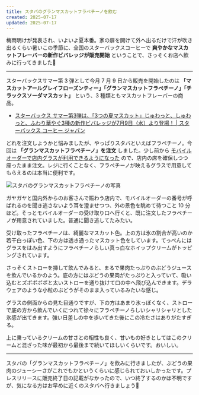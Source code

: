 ```yaml
---
title: スタバのグランマスカットフラペチーノを飲む
created: 2025-07-17
updated: 2025-07-17
---
```


梅雨明けが発表され、いよいよ夏本番。家の扉を開けて外へ出るだけで汗が吹き出るくらい暑いこの季節に、全国のスターバックスコーヒーで **爽やかなマスカットフレーバーの新作ビバレッジが販売開始** ということで、さっそくお店へ飲みに行ってきました🍇

---

スターバックスサマー第 3 弾として今月 7  月 9 日から販売を開始したのは **「マスカットアールグレイフローズンティー」「グランマスカットフラペチーノ」「チラックスソーダマスカット」** という、3 種類ともマスカットフレーバーの商品。

- [スターバックス サマー第3弾は、「3つの夏マスカット」じゅわっと、しゅわっと、ふわり華やぐ3種の新作ビバレッジが7月9日（水）より登場！ | スターバックス コーヒー ジャパン](https://www.starbucks.co.jp/press_release/pr2025-5564.php)

どれを注文しようかと悩みましたが、やっぱりスタバといえばフラペチーノ。今回は **「グランマスカットフラペチーノ」を注文** しました。少し前から [モバイルオーダーで店内グラスが利用できるようになった](/blog/20250620/) ので、店内の席を確保しつつ座ったまま注文。レジに行くことなく、フラペチーノが映えるグラスで用意してもらえるのは本当に便利です。

![スタバのグランマスカットフラペチーノの写真](d4311c2e-e8fa-426b-1f5b-14b47f655a00)

ガヤガヤと国内外からのお客さんで賑わう店内で、モバイルオーダーの番号が呼ばれるのを聞き逃さないよう耳を澄ませつつ、外の景色を眺めて待つこと 10 分ほど。そっとモバイルオーダーの受け取り口へ行くと、既に注文したフラペチーノが用意されていました。普通に聞き逃してたみたい。

受け取ったフラペチーノは、綺麗なマスカット色。上の方は氷の割合が高いのか若干白っぽい色、下の方は透き通ったマスカット色をしています。てっぺんにはグラスをはみ出すようにフラペチーノらしい真っ白なホイップクリームがトッピングされています。

さっそくストローを挿して飲んでみると、まるで果肉たっぷりのぶどうジュースを飲んでいるかのよう。底の方にはぶどうの果肉がたっぷりと入っていて、吸い込むとズボボボボと太いストローを通り抜けて口の中へ飛び込んできます。デラウェアのような小粒のぶどうがそのまま入っているみたいな感じ。

グラスの側面からの見た目通りですが、下の方はあまり氷っぽくなく、ストローで底の方から飲んでいくにつれて徐々にフラペチーノらしいシャリシャリとした氷感が出てきます。強い日差しの中を歩いてきた後にこの冷たさはありがたすぎる。

上に乗っているクリームの甘さとの相性も良く、甘いもの好きとしてはこのクリームと混ざった味が最初から最後まで続いてほしいくらいです。おいしい。

---

スタバの「グランマスカットフラペチーノ」を飲みに行きましたが、ぶどうの果肉のジューシーさがこれでもかというくらいに感じられておいしかったです。プレスリリースに販売終了日の記載がなかったので、いつ終了するのかは不明ですが、気になる方はお早めに近くのスタバへ行きましょう💨
